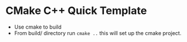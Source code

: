# CMake C++ Quick Template

- Use cmake to build
- From build/ directory run `cmake ..` this will set up the cmake project.
